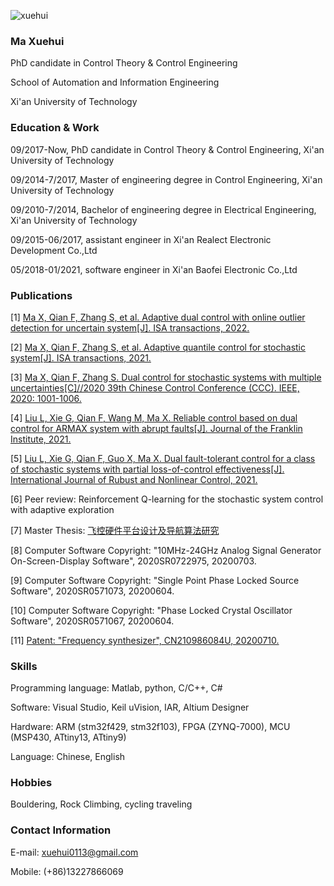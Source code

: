 ![xuehui](https://user-images.githubusercontent.com/79905393/140650304-43c829b1-75c3-4372-9716-c9c57685a06c.jpg)

### Ma Xuehui

PhD candidate in Control Theory & Control Engineering

School of Automation and Information Engineering

Xi'an University of Technology

### Education & Work 

09/2017-Now, PhD candidate in Control Theory & Control Engineering, Xi'an University of Technology

09/2014-7/2017, Master of engineering degree in Control Engineering, Xi'an University of Technology

09/2010-7/2014, Bachelor of engineering degree in Electrical Engineering, Xi'an University of Technology

09/2015-06/2017, assistant engineer in Xi'an Realect Electronic Development Co.,Ltd

05/2018-01/2021, software engineer in Xi'an Baofei Electronic Co.,Ltd

### Publications

[1] [Ma X, Qian F, Zhang S, et al. Adaptive dual control with online outlier detection for uncertain system[J]. ISA transactions, 2022.](https://www.sciencedirect.com/science/article/abs/pii/S0019057822000386)

[2] [Ma X, Qian F, Zhang S, et al. Adaptive quantile control for stochastic system[J]. ISA transactions, 2021.](https://www.sciencedirect.com/science/article/abs/pii/S0019057821002950)

[3] [Ma X, Qian F, Zhang S. Dual control for stochastic systems with multiple uncertainties[C]//2020 39th Chinese Control Conference (CCC). IEEE, 2020: 1001-1006.](https://ieeexplore.ieee.org/document/9189668)

[4] [Liu L, Xie G, Qian F, Wang M, Ma X. Reliable control based on dual control for ARMAX system with abrupt faults[J]. Journal of the Franklin Institute, 2021.](https://www.sciencedirect.com/science/article/abs/pii/S0016003221002891)

[5] [Liu L, Xie G, Qian F, Guo X, Ma X. Dual fault-tolerant control for a class of stochastic systems with partial loss-of-control effectiveness[J]. International Journal of Rubust and Nonlinear Control, 2021.](https://onlinelibrary.wiley.com/doi/abs/10.1002/rnc.5857)

[6] Peer review: Reinforcement Q-learning for the stochastic system control with adaptive exploration

[7] Master Thesis: [飞控硬件平台设计及导航算法研究](https://github.com/MaXuehui/Design-for-flight-control-platform-and-research-on-navigation-algorithm)

[8] Computer Software Copyright: "10MHz-24GHz Analog Signal Generator On-Screen-Display Software", 2020SR0722975, 20200703.

[9] Computer Software Copyright: "Single Point Phase Locked Source Software", 2020SR0571073, 20200604.

[10] Computer Software Copyright: "Phase Locked Crystal Oscillator Software", 2020SR0571067, 20200604.

[11] [Patent: "Frequency synthesizer", CN210986084U, 20200710.](https://patents.google.com/patent/CN210986084U/en?oq=CN+210986084)

### Skills 

Programming language: Matlab, python, C/C++, C#

Software: Visual Studio, Keil uVision, IAR, Altium Designer

Hardware: ARM (stm32f429, stm32f103), FPGA (ZYNQ-7000), MCU (MSP430, ATtiny13, ATtiny9)

Language: Chinese, English

### Hobbies

Bouldering, Rock Climbing, cycling traveling

### Contact Information

E-mail: xuehui0113@gmail.com

Mobile: (+86)13227866069
